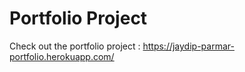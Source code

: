 <h1> Portfolio Project </h1>

Check out the portfolio project : https://jaydip-parmar-portfolio.herokuapp.com/
